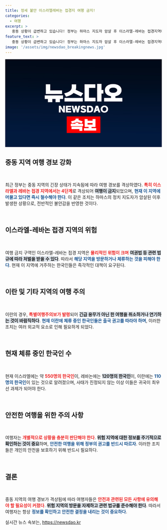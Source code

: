 ```yaml
---
title: 정세 불안 이스라엘레바논 접경지 여행 금지!
categories:
  - 여행
excerpt: >
   중동 상황이 급변하고 있습니다! 정부는 하마스 지도자 암살 후 이스라엘-레바논 접경지역에 여행금지 경고를 발령하고, 체류 중인 한국인들에게 즉시 철수를 권고했습니다. 긴급 상황을 놓치지 마세요!
feature_text: >
   중동 상황이 급변하고 있습니다! 정부는 하마스 지도자 암살 후 이스라엘-레바논 접경지역에 여행금지 경고를 발령하고, 체류 중인 한국인들에게 즉시 철수를 권고했습니다. 긴급 상황을 놓치지 마세요!
image: '/assets/img/newsdao_breakingnews.jpg'
---
```


<p><img src="/assets/img/newsdao_breakingnews.jpg" alt="flaretime 속보" /></p>

<h2 data-ke-size="size26">중동 지역 여행 경보 강화</h2>

<p data-ke-size="size16">&nbsp;</p> 

<p>최근 정부는 중동 지역의 긴장 상태가 지속됨에 따라 여행 경보를 격상하였다. <b><span style="color: #ee2323;">특히 이스라엘과 레바논 접경 지역에서는 4단계</span></b>로 격상되어 <b><span style="background-color: #21538527;">여행이 금지</span></b>되었으며, <b><span style="color: #1a5490;">현재 이 지역에 머물고 있다면 즉시 철수해야 한다</span></b>. 이 같은 조치는 하마스의 정치 지도자가 암살된 이후 발생한 상황으로, 전반적인 불안감을 반영한 것이다. </p>

<p data-ke-size="size16">&nbsp;</p>

<h2 data-ke-size="size26">이스라엘-레바논 접경 지역의 위험</h2>

<p data-ke-size="size16">&nbsp;</p>

<p>여행 금지 구역인 이스라엘-레바논 접경 지역은 <b><span style="color: #ee2323;">물리적인 위험이 크며</span></b> <b><span style="background-color: #21538527;">여권법 등 관련 법규에 따라 처벌을 받을 수 있다</span></b>. 따라서 <b><span style="color: #1a5490;">해당 지역을 방문하거나 체류하는 것을 피해야 한다</span></b>. 현재 이 지역에 거주하는 한국인들은 즉각적인 대책이 요구된다.</p>

<p data-ke-size="size16">&nbsp;</p>

<h2 data-ke-size="size26">이란 및 기타 지역의 여행 주의</h2>

<p data-ke-size="size16">&nbsp;</p>

<p>이란의 경우, <b><span style="color: #ee2323;"> 특별여행주의보가 발령</span></b>되어 <b><span style="background-color: #21538527;">긴급 용무가 아닌 한 여행을 취소하거나 연기하는 것이 바람직하다</span></b>. <b><span style="color: #1a5490;">현재 이란에 체류 중인 한국인들은 출국 권고를 따라야 하며</span></b>, 이러한 조치는 여러 외교적 요소로 인해 필요하게 되었다.</p>

<p data-ke-size="size16">&nbsp;</p>

<h2 data-ke-size="size26">현재 체류 중인 한국인 수</h2>

<p data-ke-size="size16">&nbsp;</p>

<p>현재 이스라엘에는 약 <b><span style="color: #ee2323;">550명의 한국인</span></b>이, 레바논에는 <b><span style="background-color: #21538527;">120명의 한국인</span></b>이, 이란에는 <b><span style="color: #1a5490;">110명의 한국인</span></b>이 있는 것으로 알려졌으며, 사태가 진정되지 않는 이상 이들은 귀국이 최우선 과제가 되어야 한다. </p>

<p data-ke-size="size16">&nbsp;</p>

<h2 data-ke-size="size26">안전한 여행을 위한 주의 사항</h2>

<p data-ke-size="size16">&nbsp;</p>

<p>여행자는 <b><span style="color: #ee2323;">개별적으로 상황을 충분히 판단해야 한다</span></b>. <b><span style="background-color: #21538527;">위험 지역에 대한 정보를 주기적으로 확인하는 것이 중요</span></b>하며, <b><span style="color: #1a5490;">안전한 여행을 위해 정부의 권고를 반드시 따르자</span></b>. 이러한 조치들은 개인의 안전을 보호하기 위해 반드시 필요하다.</p>

<p data-ke-size="size16">&nbsp;</p>

<h2 data-ke-size="size26">결론</h2>

<p data-ke-size="size16">&nbsp;</p>

<p>중동 지역의 여행 경보가 격상됨에 따라 여행자들은 <b><span style="color: #ee2323;">안전과 관련된 모든 사항에 유의해야 할 필요성이 커졌다</span></b>. <b><span style="background-color: #21538527;">위험 지역의 방문을 자제하고 관련 법규를 준수해야 한다</span></b>. 따라서 여행자는 항상 <b><span style="color: #1a5490;">정보를 확인하고 안전한 결정을 내리는 것이 중요하다</span></b>.</p>
실시간 뉴스 속보는, <a href="https://newsdao.kr" rel="dofollow">https://newsdao.kr</a>


